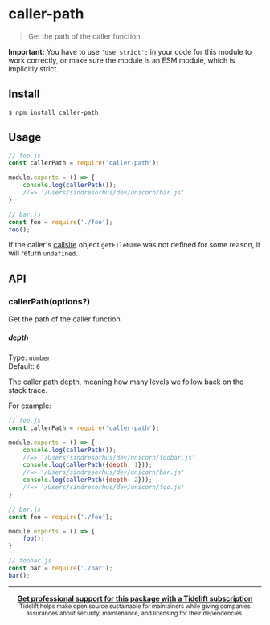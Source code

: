 # caller-path

> Get the path of the caller function

**Important:** You have to use `'use strict';` in your code for this module to work correctly, or make sure the module is an ESM module, which is implicitly strict.

## Install

```
$ npm install caller-path
```

## Usage

```js
// foo.js
const callerPath = require('caller-path');

module.exports = () => {
	console.log(callerPath());
	//=> '/Users/sindresorhus/dev/unicorn/bar.js'
}
```

```js
// bar.js
const foo = require('./foo');
foo();
```

If the caller's [callsite](https://github.com/sindresorhus/callsites#api) object `getFileName` was not defined for some reason, it will return `undefined`.

## API

### callerPath(options?)

Get the path of the caller function.

##### depth

Type: `number`\
Default: `0`

The caller path depth, meaning how many levels we follow back on the stack trace.

For example:

```js
// foo.js
const callerPath = require('caller-path');

module.exports = () => {
	console.log(callerPath());
	//=> '/Users/sindresorhus/dev/unicorn/foobar.js'
	console.log(callerPath({depth: 1}));
	//=> '/Users/sindresorhus/dev/unicorn/bar.js'
	console.log(callerPath({depth: 2}));
	//=> '/Users/sindresorhus/dev/unicorn/foo.js'
}
```

```js
// bar.js
const foo = require('./foo');

module.exports = () => {
	foo();
}
```

```js
// foobar.js
const bar = require('./bar');
bar();
```

---

<div align="center">
	<b>
		<a href="https://tidelift.com/subscription/pkg/npm-caller-path?utm_source=npm-caller-path&utm_medium=referral&utm_campaign=readme">Get professional support for this package with a Tidelift subscription</a>
	</b>
	<br>
	<sub>
		Tidelift helps make open source sustainable for maintainers while giving companies<br>assurances about security, maintenance, and licensing for their dependencies.
	</sub>
</div>
